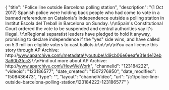 {
    "title": "Police line outside Barcelona polling station",
    "description": "(1 Oct 2017) Spanish police were holding back people who had come to vote in a banned referendum on Catalonia's independence outside a polling station in Institut Escola del Treball in Barcelona on Sunday. \r\nSpain's Constitutional Court ordered the vote to be suspended and central authorities say it's illegal. \r\nRegional separatist leaders have pledged to hold it anyway, promising to declare independence if the \"yes\" side wins, and have called on 5.3 million eligible voters to cast ballots.\r\n\r\n\r\nYou can license this story through AP Archive: http:\/\/www.aparchive.com\/metadata\/youtube\/d9cb06e6eeafe31e4e12eb3a60b3fcc3 \r\nFind out more about AP Archive: http:\/\/www.aparchive.com\/HowWeWork",
    "channelid": "123184222",
    "videoid": "123186577",
    "date_created": "1507276950",
    "date_modified": "1508436473",
    "type": "",
    "layout": "channelVideo",
    "url": "\/c1\/police-line-outside-barcelona-polling-station\/123184222-123186577"
}